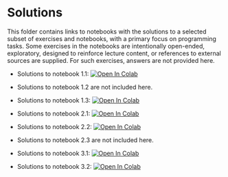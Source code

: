 # Solutions

This folder contains links to notebooks with the solutions to a selected subset of exercises and notebooks, with a primary focus on programming tasks. Some exercises in the notebooks are intentionally open-ended, exploratory, designed to reinforce lecture content, or references to external sources are supplied. For such exercises, answers are not provided here.

- Solutions to notebook 1.1: <a href="https://colab.research.google.com/drive/1xl0razTpZ6bqgkRXWVk3-dWVY3KgsbUb?usp=sharing">
  <img src="https://colab.research.google.com/assets/colab-badge.svg" alt="Open In Colab"/>
</a>

- Solutions to notebook 1.2 are not included here.

- Solutions to notebook 1.3: <a href="https://colab.research.google.com/drive/1D0duun4ogO0ldVsCZcC06vABaJjhDB27?usp=sharing">
  <img src="https://colab.research.google.com/assets/colab-badge.svg" alt="Open In Colab"/>
</a>

- Solutions to notebook 2.1: <a href="https://colab.research.google.com/drive/1kTwRksX_JdDPFPvLccEu4d2bUP5ZcVkj?usp=sharing">
  <img src="https://colab.research.google.com/assets/colab-badge.svg" alt="Open In Colab"/>
</a>

- Solutions to notebook 2.2: <a href="https://colab.research.google.com/drive/1yxWzNCMUF1bbXJ9geBegHXrin4cDCx0p?usp=sharing">
  <img src="https://colab.research.google.com/assets/colab-badge.svg" alt="Open In Colab"/>
</a>

- Solutions to notebook 2.3 are not included here. 

- Solutions to notebook 3.1: <a href="https://colab.research.google.com/drive/1QiIcbwrpJ31sERu3bMq_3ft9XKXZrxbQ?usp=sharing">
  <img src="https://colab.research.google.com/assets/colab-badge.svg" alt="Open In Colab"/>
</a>

- Solutions to notebook 3.2: <a href="https://colab.research.google.com/drive/1hRkseZpjpHQLDvHkWnvz83iEGSTQ8mYf?usp=sharing">
  <img src="https://colab.research.google.com/assets/colab-badge.svg" alt="Open In Colab"/>
</a>

